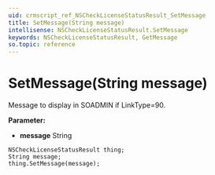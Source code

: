 ```yaml
---
uid: crmscript_ref_NSCheckLicenseStatusResult_SetMessage
title: SetMessage(String message)
intellisense: NSCheckLicenseStatusResult.SetMessage
keywords: NSCheckLicenseStatusResult, GetMessage
so.topic: reference
---
```


# SetMessage(String message)

Message to display in SOADMIN if LinkType=90.

**Parameter:** 
* **message** String

```crmscript
NSCheckLicenseStatusResult thing;
String message;
thing.SetMessage(message);
```

